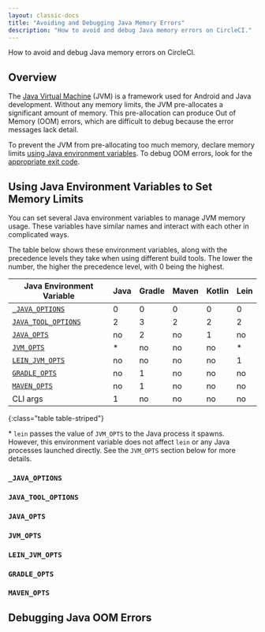 ```yaml
---
layout: classic-docs
title: "Avoiding and Debugging Java Memory Errors"
description: "How to avoid and debug Java memory errors on CircleCI."
---
```


How to avoid and debug Java memory errors on CircleCI.

## Overview

The [Java Virtual Machine](https://en.wikipedia.org/wiki/Java_virtual_machine) (JVM) is a framework
used for Android and Java development.
Without any memory limits,
the JVM pre-allocates a significant amount of memory.
This pre-allocation can produce Out of Memory (OOM) errors,
which are difficult
to debug because the error messages lack detail.

To prevent the JVM from pre-allocating too much memory,
declare memory limits
[using Java environment variables](#using-java-environment-variables-to-set-memory-limits).
To debug OOM errors,
look for the [appropriate exit code](#debugging-java-oom-errors).

## Using Java Environment Variables to Set Memory Limits

You can set several Java environment variables
to manage JVM memory usage.
These variables have similar names
and interact with each other in complicated ways.

The table below shows these environment variables,
along with the precedence levels they take
when using different build tools.
The lower the number,
the higher the precedence level,
with 0 being the highest.

Java Environment Variable                       | Java | Gradle | Maven | Kotlin | Lein
------------------------------------------------|------|--------|-------|--------|------
[`_JAVA_OPTIONS`](#_java_options)               | 0    | 0      | 0     | 0      | 0
[`JAVA_TOOL_OPTIONS`](#java_tool_options)       | 2    | 3      | 2     | 2      | 2
[`JAVA_OPTS`](#java_opts)                       | no   | 2      | no    | 1      | no
[`JVM_OPTS`](#jvm_opts)                         | *    | no     | no    | no     | *
[`LEIN_JVM_OPTS`](#lein_jvm_opts)               | no   | no     | no    | no     | 1
[`GRADLE_OPTS`](#gradle_opts)                   | no   | 1      | no    | no     | no
[`MAVEN_OPTS`](#maven_opts)                     | no   | 1      | no    | no     | no
CLI args                                        | 1    | no     | no    | no     | no
{:class="table table-striped"}

\* `lein` passes the value of `JVM_OPTS` to the Java process it spawns.
However,
this environment variable does not affect `lein`
or any Java processes launched directly.
See the `JVM_OPTS` section below for more details.

### `_JAVA_OPTIONS`

### `JAVA_TOOL_OPTIONS`

### `JAVA_OPTS`

### `JVM_OPTS`

### `LEIN_JVM_OPTS`

### `GRADLE_OPTS`

### `MAVEN_OPTS`

## Debugging Java OOM Errors
